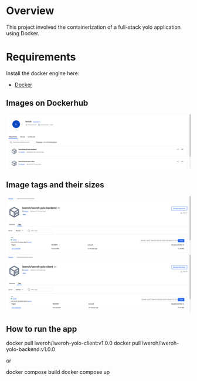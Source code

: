 # Overview
This project involved the containerization of a full-stack yolo application using Docker.


# Requirements
Install the docker engine here:
- [Docker](https://docs.docker.com/engine/install/) 

## Images on Dockerhub
![alt text](image-1.png)

## Image tags and their sizes
![alt text](image.png)
![alt text](image-2.png)

## How to run the app
docker pull lweroh/lweroh-yolo-client:v1.0.0
docker pull lweroh/lweroh-yolo-backend:v1.0.0

or 

docker compose build
docker compose up
